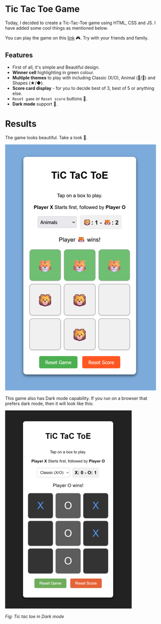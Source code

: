 
# Tic Tac Toe Game

Today, I decided to create a Tic-Tac-Toe game using HTML, CSS and JS. I have added some cool things as mentioned below.

You can play the game on this [link](https://ds-meena.github.io/Learn-HTML-CSS-JS/Learning-JS/Tic-Tac-Toe-Game/) 🎮. Try with your friends and family.

## Features

- First of all, it's simple and Beautiful design.
- **Winner cell** highlighting in green colour.
- **Multiple themes** to play with including Classic (X/O), Animal (🦁/🐯) and Shapes (★/◆).
- **Score card display** - for you to decide best of 3, best of 5 or anything else.
- `Reset game` or `Reset score` buttons 🔘.
- **Dark mode** support 🌚.

# Results

The game looks beautiful. Take a look 🐯.

![alt text](image-1.png)

This game also has Dark mode capability. If you run on a browser that prefers dark mode, then it will look like this:

![Dark Mode](image.png)

*Fig: Tic tac toe in Dark mode*
